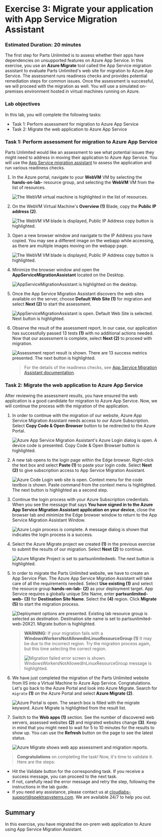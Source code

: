 # Exercise 3: Migrate your application with App Service Migration Assistant
 
### Estimated Duration: 20 minutes

The first step for Parts Unlimited is to assess whether their apps have dependencies on unsupported features on Azure App Service. In this exercise, you use an **Azure Migrate** tool called the App Service migration assistant to evaluate Parts Unlimited's web site for migration to Azure App Service. The assessment runs readiness checks and provides potential remediation steps for common issues. Once the assessment is successful, we will proceed with the migration as well. You will use a simulated on-premises environment hosted in virtual machines running on Azure.

### Lab objectives
In this lab, you will complete the following tasks:
   - Task 1: Perform assessment for migration to Azure App Service
   - Task 2: Migrate the web application to Azure App Service

### Task 1: Perform assessment for migration to Azure App Service

Parts Unlimited would like an assessment to see what potential issues they might need to address in moving their application to Azure App Service. You will use the [App Service migration assistant](https://appmigration.microsoft.com/) to assess the application and run various readiness checks.

1. In the Azure portal, navigate to your **WebVM** VM by selecting the **hands-on-lab-<inject key="DeploymentID" enableCopy="false"/>** resource group, and selecting the **WebVM** VM from the list of resources.

    ![The WebVM virtual machine is highlighted in the list of resources.](media/3.1.1.png "WebVM Selection")

2. On the WebVM Virtual Machine's **Overview (1)** Blade, copy the **Public IP address (2)**.

    ![The WebVM VM blade is displayed, Public IP Address copy button is highlighted.](media/updated28.png "WebVM Overview and Public IP")

3. Open a new browser window and navigate to the IP Address you have copied. You may see a different image on the webapp while accessing, as there are multiple images moving on the webapp page.

    ![The WebVM VM blade is displayed, Public IP Address copy button is highlighted.](media/webapp_new.png "Parts Unlimited Web Site")

4. Minimize the browser window and open the **AppServiceMigrationAssistant** located on the Desktop.

    ![AppServiceMigrationAssistant is highlighted on the desktop.](media/app-service1.png "App Service Migration Assistant")

5. Once the App Service Migration Assistant discovers the web sites available on the server, choose **Default Web Site (1)** for migration and select **Next (2)** to start the assessment.

    ![AppServiceMigrationAssistant is open. Default Web Site is selected. Next button is highlighted.](media/updated29.png "App Service Migration Assistant Web Site selection")

6. Observe the result of the assessment report. In our case, our application has successfully passed 13 tests **(1)** with no additional actions needed. Now that our assessment is complete, select **Next (2)** to proceed with migration.

   ![Assessment report result is shown. There are 13 success metrics presented. The next button is highlighted.](media/updated30.png "Assessment Report")

   > For the details of the readiness checks, see [App Service Migration Assistant documentation](https://github.com/Azure/App-Service-Migration-Assistant/wiki/Readiness-Checks).

### Task 2: Migrate the web application to Azure App Service

After reviewing the assessment results, you have ensured the web application is a good candidate for migration to Azure App Service. Now, we will continue the process with the migration of the application.

1. In order to continue with the migration of our website, Azure App Service Migration Assistant needs access to our Azure Subscription. Select **Copy Code & Open Browser** button to be redirected to the Azure Portal.

   ![Azure App Service Migration Assistant's Azure Login dialog is open. A device code is presented. Copy Code & Open Browser button is highlighted.](media/updated31.png "Azure Login")

2. A new tab opens to the login page within the Edge browser. Right-click the text box and select **Paste (1)** to paste your login code. Select **Next (2)** to give subscription access to App Service Migration Assistant.

    ![Azure Code Login web site is open. Context menu for the code textbox is shown. Paste command from the context menu is highlighted. The next button is highlighted as a second step. ](media/updated32.png "Enter Authentication Code")

3. Continue the login process with your Azure Subscription credentials. When you see the message that says **You have signed in to the Azure App Service Migration Assistant application on your device**, close the browser tab and minimize the Edge browser window to return to the App Service Migration Assistant Window.

    ![Azure Login process is complete. A message dialog is shown that indicates the login process is a success.](media/updated33.png "App Service Migration Assistant authentication approval")

4. Select the Azure Migrate project we created **(1)** in the previous exercise to submit the results of our migration. Select **Next (2)** to continue.

    ![Azure Migrate Project is set to partsunlimitedweb. The next button is highlighted.](media/updated34.png "Azure Migrate Hub integration")

5. In order to migrate the Parts Unlimited website, we have to create an App Service Plan. The Azure App Service Migration Assistant will take care of all the requirements needed. Select **Use existing (1)** and select the resource group **hands-on-lab-<inject key="DeploymentID" enableCopy="false"/>** **(2)** as your deployment target. App Service requires a globally unique Site Name, enter **partsunlimited-web-<inject key="DeploymentID" enableCopy="false"/>** **(3)** for **Destination Site Name**. Select the **<inject key="location" style="color:red" />** **(4)** region. Click **Migrate** **(5)** to start the migration process.

    ![Deployment options are presented. Existing lab resource group is selected as destination. Destination site name is set to partsunlimited-web-20X21. Migrate button is highlighted.](media/appservicemigration-migratev2.png "Azure App Service Migration Assistant Options")

    > **WARNING:** If your migration fails with a **WindowsWorkersNotAllowedInLinuxResourceGroup (1)** It may be due to the incorrect region. Try the migration process again, but this time selecting the correct region.  
    >
    > ![Migration failed error screen is shown. WindowsWorkersNotAllowedInLinuxResourceGroup message is highlighted.](media/updated35.png "Migration failed")

6. We have just completed the migration of the Parts Unlimited website from IIS into a Virtual Machine to Azure App Service. Congratulations. Let's go back to the Azure Portal and look into Azure Migrate. Search for `migrate` **(1)** on the Azure Portal and select **Azure Migrate (2)**.

    ![Azure Portal is open. The search box is filled with the migrate keyword. Azure Migrate is highlighted from the result list.](media/im1.png "Azure Migrate on Azure Portal Search")

7. Switch to the **Web apps (1)** section. See the number of discovered web servers, assessed websites **(2)** and migrated websites change **(3)**. Keep in mind that you might need to wait for 5 to 10 minutes for the results to show up. You can use the **Refresh** button on the page to see the latest status.

    ![Azure Migrate shows web app assessment and migration reports.](media/im2.png "Azure Migrate Web Apps Tools")

> **Congratulations** on completing the task! Now, it's time to validate it. Here are the steps:
  - Hit the Validate button for the corresponding task. If you receive a success message, you can proceed to the next task. 
  - If not, carefully read the error message and retry the step, following the instructions in the lab guide.
  - If you need any assistance, please contact us at cloudlabs-support@spektrasystems.com. We are available 24/7 to help you out.

<validation step="83075887-7dea-4a4f-882d-e3256324d2ea" />

## Summary
 
In this exercise, you have migrated the on-prem web application to Azure using App Service Migration Assistant. 
